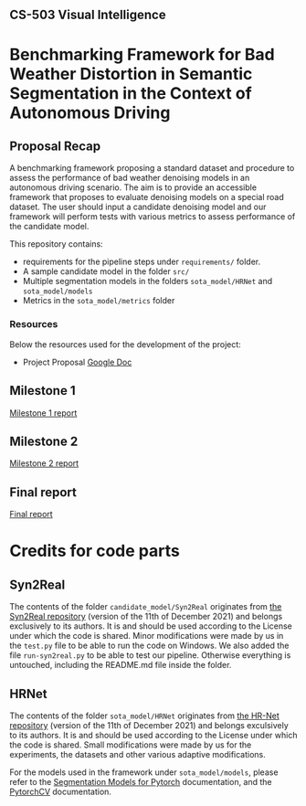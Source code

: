 ## CS-503 Visual Intelligence
# Benchmarking Framework for Bad Weather Distortion in Semantic Segmentation in the Context of Autonomous Driving

## Proposal Recap
A benchmarking framework proposing a standard dataset and procedure to assess the performance of bad weather denoising models in an autonomous driving scenario. The aim is to provide an accessible framework that proposes to evaluate denoising models on a special road dataset. The user should input a candidate denoising model and our framework will perform tests with various metrics to assess performance of the candidate model.

This repository contains:
- requirements for the pipeline steps under `requirements/` folder.
- A sample candidate model in the folder `src/`
- Multiple segmentation models in the folders `sota_model/HRNet` and `sota_model/models`
- Metrics in the `sota_model/metrics` folder

<!-- - distorted (bad weather condition) image dataset,
- state-of-art model to perform evaluation task (semantic segmentation or object detection),
- description of the methods that a candidate model needs to offer to use the framework,
- pipeline to get metrics about the performance of a candidate model. -->



### Resources

<!-- Remove this? -->

Below the resources used for the development of the project:
- Project Proposal [Google Doc](https://docs.google.com/document/d/1qNOLPn8raD1vMe1DtMaB38gz32ec2g34F1GkgsOPekA/edit#)

## Milestone 1
[Milestone 1 report](https://www.overleaf.com/project/618069eb5c0c60d2b127609f)

## Milestone 2
[Milestone 2 report](https://www.overleaf.com/read/zsdgtwrbpnxf)

## Final report
[Final report](https://www.overleaf.com/read/csphjyvbpbsr)

# Credits for code parts

## Syn2Real

The contents of the folder `candidate_model/Syn2Real` originates from [the Syn2Real repository](https://github.com/rajeevyasarla/Syn2Real)
(version of the 11th of December 2021) and belongs exclusively to its authors. It is and should be used according to the License under which the code is shared.
Minor modifications were made by us in the `test.py` file to be able to run the code on Windows. We also added the file
`run-syn2real.py` to be able to test our pipeline. Otherwise everything is untouched, including the README.md file
inside the folder.

## HRNet

The contents of the folder `sota_model/HRNet` originates from [the HR-Net repository](https://github.com/HRNet/HRNet-Semantic-Segmentation)
(version of the 11th of December 2021) and belongs exculsively to its authors. It is and should be used according to the License under which the code is shared.
Small modifications were made by us for the experiments, the datasets and other various adaptive modifications.

For the models used in the framework under `sota_model/models`, please refer to the [Segmentation Models for Pytorch](https://smp.readthedocs.io/en/latest/) documentation, and the [PytorchCV](https://pypi.org/project/pytorchcv/) documentation.
